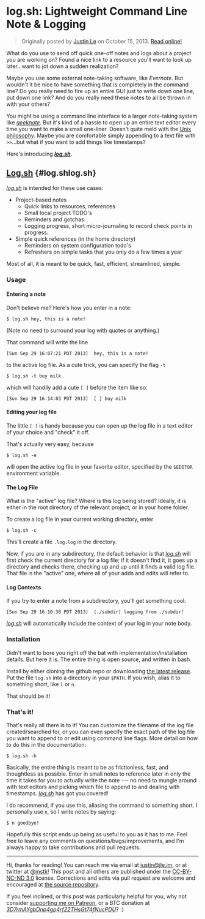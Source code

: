 log.sh: Lightweight Command Line Note & Logging
===============================================

> Originally posted by [Justin Le](https://blog.jle.im/) on October 15, 2013.
> [Read online!](https://blog.jle.im/entry/log-sh-lightweight-command-line-note-logging.html)

What do you use to send off quick one-off notes and logs about a project you are
working on? Found a nice link to a resource you'll want to look up later...want
to jot down a sudden realization?

Maybe you use some external note-taking software, like *Evernote*. But wouldn't
it be nice to have something that is completely in the command line? Do you
really need to fire up an entire GUI just to write down one line, put down one
link? And do you really need these notes to all be thrown in with your others?

You might be using a command line interface to a larger note-taking system like
*[geeknote](http://geeknote.me/)*. But it's kind of a hassle to open up an
entire text editor every time you want to make a small one-liner. Doesn't quite
meld with the [Unix philosophy](http://www.faqs.org/docs/artu/ch01s06.html).
Maybe you are comfortable simply appending to a text file with `>>`...but what
if you want to add things like timestamps?

Here's introducing ***[log.sh](https://github.com/mstksg/log.sh)***.

[Log.sh](https://github.com/mstksg/log.sh) {#log.shlog.sh}
------------------------------------------

*[log.sh](https://github.com/mstksg/log.sh)* is intended for these use cases:

-   Project-based notes
    -   Quick links to resources, references
    -   Small local project TODO's
    -   Reminders and gotchas
    -   Logging progress, short micro-journaling to record check points in
        progress.
-   Simple quick references (in the home directory)
    -   Reminders on system configuration todo's
    -   Refreshers on simple tasks that you only do a few times a year

Most of all, it is meant to be quick, fast, efficient, streamlined, simple.

### Usage

#### Entering a note

Don't believe me? Here's how you enter in a note:

``` {.bash}
$ log.sh hey, this is a note!
```

(Note no need to surround your log with quotes or anything.)

That command will write the line

    [Sun Sep 29 16:07:21 PDT 2013]  hey, this is a note!

to the active log file. As a cute trick, you can specify the flag `-t`

``` {.bash}
$ log.sh -t buy milk
```

which will handily add a cute `[ ]` before the item like so:

    [Sun Sep 29 16:14:03 PDT 2013]  [ ] buy milk

#### Editing your log file

The little `[ ]` is handy because you can open up the log file in a text editor
of your choice and "check" it off.

That's actually very easy, because

``` {.bash}
$ log.sh -e
```

will open the active log file in your favorite editor, specified by the
`$EDITOR` environment variable.

#### The Log File

What is the "active" log file? Where is this log being stored? Ideally, it is
either in the root directory of the relevant project, or in your home folder.

To create a log file in your current working directory, enter

``` {.bash}
$ log.sh -c
```

This'll create a file `.log.log` in the directory.

Now, if you are in any subdirectory, the default behavior is that
*[log.sh](https://github.com/mstksg/log.sh)* will first check the current
directory for a log file; if it doesn't find it, it goes up a directory and
checks there, checking up and up until it finds a valid log file. That file is
the "active" one, where all of your adds and edits will refer to.

#### Log Contexts

If you try to enter a note from a subdirectory, you'll get something cool:

    [Sun Sep 29 16:10:38 PDT 2013]  (./subdir) logging from ./subdir!

*[log.sh](https://github.com/mstksg/log.sh)* will automatically include the
context of your log in your note body.

### Installation

Didn't want to bore you right off the bat with implementation/installation
details. But here it is. The entire thing is open source, and written in bash.

Install by either cloning the github repo or downloading [the latest
release](https://github.com/mstksg/log.sh/releases). Put the file `log.sh` into
a directory in your `$PATH`. If you wish, alias it to something short, like `l`
or `n`.

That should be it!

### That's it!

That's really all there is to it! You can customize the filename of the log file
created/searched for, or you can even specify the exact path of the log file you
want to append to or edit using command line flags. More detail on how to do
this in the documentation:

``` {.bash}
$ log.sh -h
```

Basically, the entire thing is meant to be as frictionless, fast, and
thoughtless as possible. Enter in small notes to reference later in only the
time it takes for you to actually write the note --- no need to mungle around
with text editors and picking which file to append to and dealing with
timestamps. *[log.sh](https://github.com/mstksg/log.sh)* has got you covered!

I do recommend, if you use this, aliasing the command to something short. I
personally use `n`, so I write notes by saying:

``` {.bash}
$ n goodbye!
```

Hopefully this script ends up being as useful to you as it has to me. Feel free
to leave any comments on questions/bugs/improvements, and I'm always happy to
take contributions and pull requests.

---------

Hi, thanks for reading! You can reach me via email at <justin@jle.im>, or at
twitter at [\@mstk](https://twitter.com/mstk)! This post and all others are
published under the [CC-BY-NC-ND
3.0](https://creativecommons.org/licenses/by-nc-nd/3.0/) license. Corrections
and edits via pull request are welcome and encouraged at [the source
repository](https://github.com/mstksg/inCode).

If you feel inclined, or this post was particularly helpful for you, why not
consider [supporting me on Patreon](https://www.patreon.com/justinle), or a BTC
donation at
*[3D7rmAYgbDnp4gp4rf22THsGt74fNucPDU](bitcoin:3D7rmAYgbDnp4gp4rf22THsGt74fNucPDU)*?
:)
